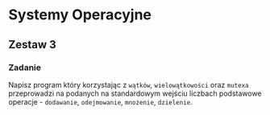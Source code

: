 # Systemy Operacyjne

## Zestaw 3

### Zadanie

Napisz program który korzystając z ```wątków```, ```wielowątkowości``` oraz ```mutexa``` przeprowadzi na podanych na standardowym wejściu liczbach podstawowe operacje - ```dodawanie```, ```odejmowanie```, ```mnożenie```, ```dzielenie```.
